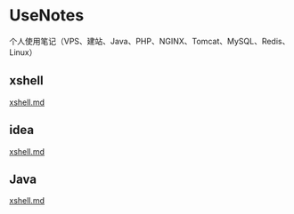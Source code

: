 # UseNotes
个人使用笔记（VPS、建站、Java、PHP、NGINX、Tomcat、MySQL、Redis、Linux）
## xshell
[xshell.md](https://github.com/claer-ding/UseNotes/blob/master/xshell.md)

## idea
[xshell.md](https://github.com/claer-ding/UseNotes/blob/master/idea.md)

## Java
[xshell.md](https://github.com/claer-ding/UseNotes/blob/master/Java.md)
